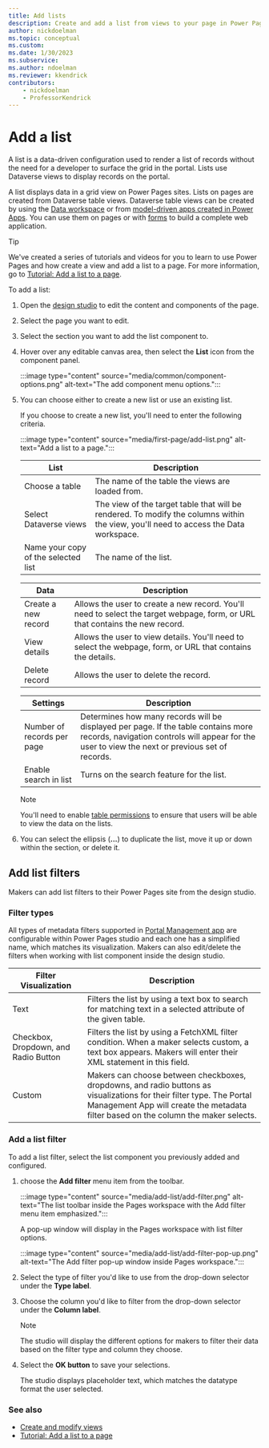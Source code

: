 ```yaml
---
title: Add lists
description: Create and add a list from views to your page in Power Pages.
author: nickdoelman
ms.topic: conceptual
ms.custom: 
ms.date: 1/30/2023
ms.subservice:
ms.author: ndoelman 
ms.reviewer: kkendrick
contributors:
    - nickdoelman
    - ProfessorKendrick
---
```


# Add a list

A list is a data-driven configuration used to render a list of records without the need for a developer to surface the grid in the portal. Lists use Dataverse views to display records on the portal.

A list displays data in a grid view on Power Pages sites. Lists on pages are created from Dataverse table views. Dataverse table views can be created by using the [Data workspace](use-data-workspace.md) or from [model-driven apps created in Power Apps](/power-apps/maker/model-driven-apps/accessing-view-definitions/). You can use them on pages or with [forms](add-form.md) to build a complete web application.

> [!TIP]
> We've created a series of tutorials and videos for you to learn to use Power Pages and how create a view and add a list to a page. For more information, go to [Tutorial: Add a list to a page](tutorial-add-list-to-page.md).

To add a list:

1. Open the [design studio](use-design-studio.md) to edit the content and components of the page.

1. Select the page you want to edit.

1. Select the section you want to add the list component to.

1. Hover over any editable canvas area, then select the **List** icon from the component panel.

    :::image type="content" source="media/common/component-options.png" alt-text="The add component menu options.":::

1. You can choose either to create a new list or use an existing list.

   If you choose to create a new list, you'll need to enter the following criteria.
 
    :::image type="content" source="media/first-page/add-list.png" alt-text="Add a list to a page.":::

    | List | Description |
    | ----------- | ----------- |
    | Choose a table | The name of the table the views are loaded from. |
    | Select Dataverse views | The view of the target table that will be rendered. To modify the columns within the view, you'll need to access the Data workspace. |
    | Name your copy of the selected list | The name of the list. |

    | Data | Description |
    | ----------- | ----------- |
    | Create a new record | Allows the user to create a new record. You'll need to select the target webpage, form, or URL that contains the new record. |
    | View details | Allows the user to view details.  You'll need to select the webpage, form, or URL that contains the details. | 
    | Delete record | Allows the user to delete the record. | 

    | Settings | Description |
    | - | - |
    | Number of records per page | Determines how many records will be displayed per page. If the table contains more records, navigation controls will appear for the user to view the next or previous set of records. |
    | Enable search in list | Turns on the search feature for the list. |

    > [!NOTE]
    > You'll need to enable [table permissions](../security/table-permissions.md) to ensure that users will be able to view the data on the lists.

1. You can select the ellipsis (**...**) to duplicate the list, move it up or down within the section, or delete it.

## Add list filters

Makers can add list filters to their Power Pages site from the design studio.  

### Filter types

All types of metadata filters supported in [Portal Management app](../configure/portal-management-app.md) are configurable within Power Pages studio and each one has a simplified name, which matches its visualization.  Makers can also edit/delete the filters when working with list component inside the design studio.

| Filter Visualization | Description  |
|---------|---------|
|Text    | Filters the list by using a text box to search for matching text in a selected attribute of the given table.        |
|Checkbox, Dropdown, and Radio Button    | Filters the list by using a FetchXML filter condition. When a maker selects custom, a text box appears.  Makers will enter their XML statement in this field.       |
|Custom   | Makers can choose between checkboxes, dropdowns, and radio buttons as visualizations for their filter type. The Portal Management App will create the metadata filter based on the column the maker selects.          |

### Add a list filter

To add a list filter, select the list component you previously added and configured.  

1. choose the **Add filter** menu item from the toolbar.

    :::image type="content" source="media/add-list/add-filter.png" alt-text="The list toolbar inside the Pages workspace with the Add filter menu item emphasized.":::

    A pop-up window will display in the Pages workspace with list filter options.  

    :::image type="content" source="media/add-list/add-filter-pop-up.png" alt-text="The Add filter pop-up window inside Pages workspace.":::

1. Select the type of filter you'd like to use from the drop-down selector under the **Type label**.

1. Choose the column you'd like to filter from the drop-down selector under the **Column label**.

    >[!NOTE]
    > The studio will display the different options for makers to filter their data based on the filter type and column they choose.

1. Select the **OK button** to save your selections.  

    The studio displays placeholder text, which matches the datatype format the user selected.

### See also

- [Create and modify views](../configure/data-workspace-views.md)
- [Tutorial: Add a list to a page](tutorial-add-list-to-page.md)

